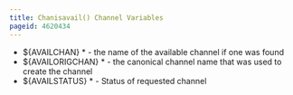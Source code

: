 ```yaml
---
title: Chanisavail() Channel Variables
pageid: 4620434
---
```


* ${AVAILCHAN} \* - the name of the available channel if one was found
* ${AVAILORIGCHAN} \* - the canonical channel name that was used to create the channel
* ${AVAILSTATUS} \* - Status of requested channel
